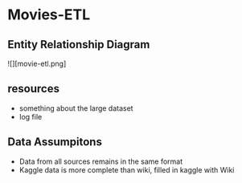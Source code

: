 # Movies-ETL

## Entity Relationship Diagram
![][movie-etl.png]
## resources
* something about the large dataset
* log file

## Data Assumpitons
* Data from all sources remains in the same format
* Kaggle data is more complete than wiki, filled in kaggle with Wiki
